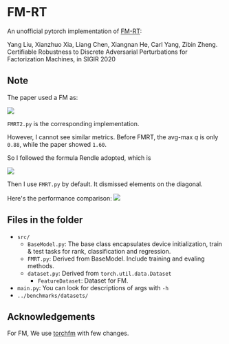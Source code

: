 # FM-RT

An unofficial pytorch implementation of [FM-RT](http://arxiv.org/abs/1911.02752):

Yang Liu, Xianzhuo Xia, Liang Chen, Xiangnan He, Carl Yang, Zibin Zheng. Certifiable Robustness to Discrete Adversarial Perturbations for Factorization Machines, in SIGIR 2020


## Note

The paper used a FM as: 

![](https://img-blog.csdnimg.cn/20200813213411248.png#pic_center)

`FMRT2.py` is the corresponding implementation.

However, I cannot see similar metrics. Before FMRT, the avg-max $q$ is only `0.88`, while the paper showed `1.60`.  

So I followed the formula Rendle adopted, which is

![](https://img-blog.csdnimg.cn/20200813213353416.png#pic_center)

Then I use `FMRT.py` by default. It dismissed elements on the diagonal.

Here's the performance comparison:
![](https://img-blog.csdnimg.cn/20200813210408734.png) 

## Files in the folder
- `src/`
    - `BaseModel.py`: The base class encapsulates device initialization, train & test tasks for rank, classification and regression.
    - `FMRT.py`: Derived from BaseModel. Include training and evaling methods.
    - `dataset.py`: Derived from `torch.util.data.Dataset`
        - `FeatureDataset`: Dataset for FM.
- `main.py`: You can look for descriptions of args with `-h` 
- `../benchmarks/datasets/`

## Acknowledgements

For FM, We use [torchfm](https://github.com/rixwew/pytorch-fm/) with few changes.  
